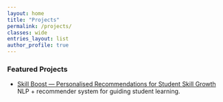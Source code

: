 ```yaml
---
layout: home
title: "Projects"
permalink: /projects/
classes: wide
entries_layout: list
author_profile: true
---
```



### Featured Projects

- [Skill Boost — Personalised Recommendations for Student Skill Growth](/_projects/skill-boost/)  
  NLP + recommender system for guiding student learning.



